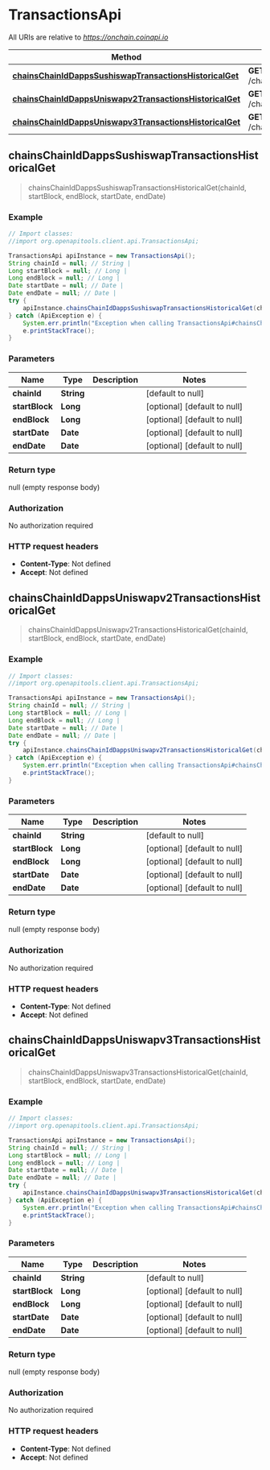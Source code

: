 # TransactionsApi

All URIs are relative to *https://onchain.coinapi.io*

Method | HTTP request | Description
------------- | ------------- | -------------
[**chainsChainIdDappsSushiswapTransactionsHistoricalGet**](TransactionsApi.md#chainsChainIdDappsSushiswapTransactionsHistoricalGet) | **GET** /chains/{chain_id}/dapps/sushiswap/transactions/historical | 
[**chainsChainIdDappsUniswapv2TransactionsHistoricalGet**](TransactionsApi.md#chainsChainIdDappsUniswapv2TransactionsHistoricalGet) | **GET** /chains/{chain_id}/dapps/uniswapv2/transactions/historical | 
[**chainsChainIdDappsUniswapv3TransactionsHistoricalGet**](TransactionsApi.md#chainsChainIdDappsUniswapv3TransactionsHistoricalGet) | **GET** /chains/{chain_id}/dapps/uniswapv3/transactions/historical | 



## chainsChainIdDappsSushiswapTransactionsHistoricalGet

> chainsChainIdDappsSushiswapTransactionsHistoricalGet(chainId, startBlock, endBlock, startDate, endDate)



### Example

```java
// Import classes:
//import org.openapitools.client.api.TransactionsApi;

TransactionsApi apiInstance = new TransactionsApi();
String chainId = null; // String | 
Long startBlock = null; // Long | 
Long endBlock = null; // Long | 
Date startDate = null; // Date | 
Date endDate = null; // Date | 
try {
    apiInstance.chainsChainIdDappsSushiswapTransactionsHistoricalGet(chainId, startBlock, endBlock, startDate, endDate);
} catch (ApiException e) {
    System.err.println("Exception when calling TransactionsApi#chainsChainIdDappsSushiswapTransactionsHistoricalGet");
    e.printStackTrace();
}
```

### Parameters


Name | Type | Description  | Notes
------------- | ------------- | ------------- | -------------
 **chainId** | **String**|  | [default to null]
 **startBlock** | **Long**|  | [optional] [default to null]
 **endBlock** | **Long**|  | [optional] [default to null]
 **startDate** | **Date**|  | [optional] [default to null]
 **endDate** | **Date**|  | [optional] [default to null]

### Return type

null (empty response body)

### Authorization

No authorization required

### HTTP request headers

- **Content-Type**: Not defined
- **Accept**: Not defined


## chainsChainIdDappsUniswapv2TransactionsHistoricalGet

> chainsChainIdDappsUniswapv2TransactionsHistoricalGet(chainId, startBlock, endBlock, startDate, endDate)



### Example

```java
// Import classes:
//import org.openapitools.client.api.TransactionsApi;

TransactionsApi apiInstance = new TransactionsApi();
String chainId = null; // String | 
Long startBlock = null; // Long | 
Long endBlock = null; // Long | 
Date startDate = null; // Date | 
Date endDate = null; // Date | 
try {
    apiInstance.chainsChainIdDappsUniswapv2TransactionsHistoricalGet(chainId, startBlock, endBlock, startDate, endDate);
} catch (ApiException e) {
    System.err.println("Exception when calling TransactionsApi#chainsChainIdDappsUniswapv2TransactionsHistoricalGet");
    e.printStackTrace();
}
```

### Parameters


Name | Type | Description  | Notes
------------- | ------------- | ------------- | -------------
 **chainId** | **String**|  | [default to null]
 **startBlock** | **Long**|  | [optional] [default to null]
 **endBlock** | **Long**|  | [optional] [default to null]
 **startDate** | **Date**|  | [optional] [default to null]
 **endDate** | **Date**|  | [optional] [default to null]

### Return type

null (empty response body)

### Authorization

No authorization required

### HTTP request headers

- **Content-Type**: Not defined
- **Accept**: Not defined


## chainsChainIdDappsUniswapv3TransactionsHistoricalGet

> chainsChainIdDappsUniswapv3TransactionsHistoricalGet(chainId, startBlock, endBlock, startDate, endDate)



### Example

```java
// Import classes:
//import org.openapitools.client.api.TransactionsApi;

TransactionsApi apiInstance = new TransactionsApi();
String chainId = null; // String | 
Long startBlock = null; // Long | 
Long endBlock = null; // Long | 
Date startDate = null; // Date | 
Date endDate = null; // Date | 
try {
    apiInstance.chainsChainIdDappsUniswapv3TransactionsHistoricalGet(chainId, startBlock, endBlock, startDate, endDate);
} catch (ApiException e) {
    System.err.println("Exception when calling TransactionsApi#chainsChainIdDappsUniswapv3TransactionsHistoricalGet");
    e.printStackTrace();
}
```

### Parameters


Name | Type | Description  | Notes
------------- | ------------- | ------------- | -------------
 **chainId** | **String**|  | [default to null]
 **startBlock** | **Long**|  | [optional] [default to null]
 **endBlock** | **Long**|  | [optional] [default to null]
 **startDate** | **Date**|  | [optional] [default to null]
 **endDate** | **Date**|  | [optional] [default to null]

### Return type

null (empty response body)

### Authorization

No authorization required

### HTTP request headers

- **Content-Type**: Not defined
- **Accept**: Not defined


